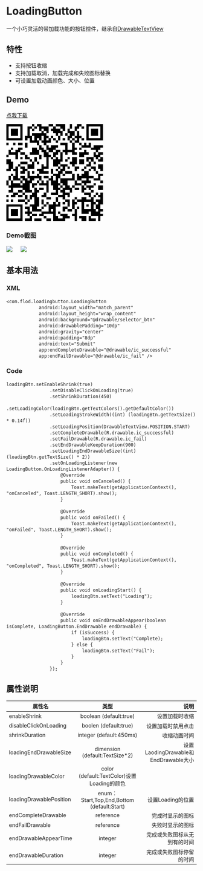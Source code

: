 # LoadingButton

 一个小巧灵活的带加载功能的按钮控件，继承自[DrawableTextView]()

## 特性
   * 支持按钮收缩
   * 支持加载取消，加载完成和失败图标替换
   * 可设置加载动画颜色、大小、位置
   
## Demo
[点我下载](https://github.com/FlodCoding/LoadingButton/raw/master/app/build/outputs/apk/debug/app-debug.apk)

![](/screenrecord/APK_qrcode.png)

### Demo截图
![](/screenrecord/shrink.gif) &ensp;&ensp; ![](/screenrecord/noshrink.gif)

## 基本用法

### XML
```
<com.flod.loadingbutton.LoadingButton
            android:layout_width="match_parent"
            android:layout_height="wrap_content"
            android:background="@drawable/selector_btn"
            android:drawablePadding="10dp"
            android:gravity="center"
            android:padding="8dp"
            android:text="Submit"
            app:endCompleteDrawable="@drawable/ic_successful"
            app:endFailDrawable="@drawable/ic_fail" />
```
### Code
```
loadingBtn.setEnableShrink(true)
                .setDisableClickOnLoading(true)
                .setShrinkDuration(450)
                .setLoadingColor(loadingBtn.getTextColors().getDefaultColor())
                .setLoadingStrokeWidth((int) (loadingBtn.getTextSize() * 0.14f))
                .setLoadingPosition(DrawableTextView.POSITION.START)
                .setCompleteDrawable(R.drawable.ic_successful)
                .setFailDrawable(R.drawable.ic_fail)
                .setEndDrawableKeepDuration(900)
                .setLoadingEndDrawableSize((int) (loadingBtn.getTextSize() * 2))
                .setOnLoadingListener(new LoadingButton.OnLoadingListenerAdapter() {
                    @Override
                    public void onCanceled() {
                        Toast.makeText(getApplicationContext(), "onCanceled", Toast.LENGTH_SHORT).show();
                    }

                    @Override
                    public void onFailed() {   
                        Toast.makeText(getApplicationContext(), "onFailed", Toast.LENGTH_SHORT).show();
                    }

                    @Override
                    public void onCompleted() {
                        Toast.makeText(getApplicationContext(), "onCompleted", Toast.LENGTH_SHORT).show();
                    }

                    @Override
                    public void onLoadingStart() {
                        loadingBtn.setText("Loading");
                    }

                    @Override
                    public void onEndDrawableAppear(boolean isComplete, LoadingButton.EndDrawable endDrawable) {
                        if (isSuccess) {
                            loadingBtn.setText("Complete);
                        } else {
                            loadingBtn.setText("Fail");
                        }
                    }
                });
```

## 属性说明
属性名|类型|说明
---|:--:|---:
enableShrink|boolean  (default:true)|设置加载时收缩
disableClickOnLoading|boolen (default:true)|设置加载时禁用点击
shrinkDuration|integer (default:450ms)|收缩动画时间
loadingEndDrawableSize|dimension (default:TextSize*2)|设置LaodingDrawable和EndDrawable大小
loadingDrawableColor|color (default:TextColor)设置Loading的颜色
loadingDrawablePosition|enum：Start,Top,End,Bottom (default:Start)|设置Loading的位置
endCompleteDrawable|reference|完成时显示的图标
endFailDrawable|reference|失败时显示的图标
endDrawableAppearTime|integer|完成或失败图标从无到有的时间
endDrawableDuration|integer|完成或失败图标停留的时间

